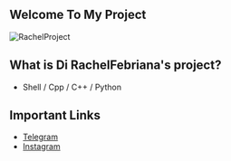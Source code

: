 ## Welcome To My Project
![RachelProject](https://github.com/RachelFebriana/RachelFebriana/rachel_banner.png)

## What is Di RachelFebriana's project?
- Shell / Cpp / C++ / Python

## Important Links
- [Telegram](https://t.me/acychell)
- [Instagram](https://www.instagram.com/achelcntikk?igsh=MW8wdG5sZG0zaXE3ZA==)
